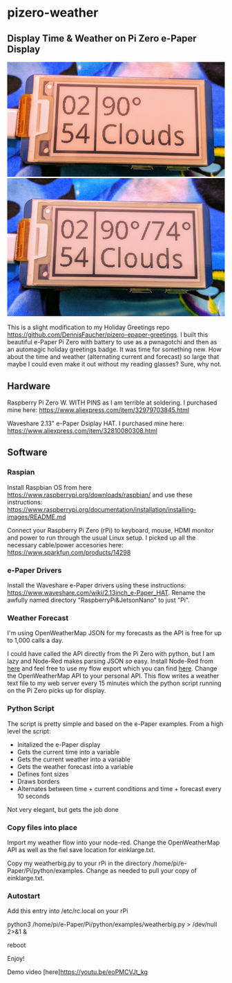 # pizero-weather
## Display Time &amp; Weather on Pi Zero e-Paper Display
![Weather](https://github.com/DennisFaucher/pizero-weather/blob/master/images/now.jpg)
![Forecast](https://github.com/DennisFaucher/pizero-weather/blob/master/images/forecast.jpg)

This is a slight modification to my Holiday Greetings repo https://github.com/DennisFaucher/pizero-epaper-greetings. I built this beautiful e-Paper Pi Zero with battery to use as a pwnagotchi and then as an automagic holiday greetings badge.  It was time for something new. How about the time and weather (alternating current and forecast) so large that maybe I could even make it out without my reading glasses? Sure, why not. 
 
 ## Hardware
 Raspberry Pi Zero W. WITH PINS as I am terrible at soldering. I purchased mine here: https://www.aliexpress.com/item/32979703845.html

Waveshare 2.13" e-Paper Dsiplay HAT. I purchased mine here: https://www.aliexpress.com/item/32810080308.html
 
 ## Software
 ### Raspian
 Install Raspbian OS from here https://www.raspberrypi.org/downloads/raspbian/ and use these instructions: https://www.raspberrypi.org/documentation/installation/installing-images/README.md

Connect your Raspberry Pi Zero (rPi) to keyboard, mouse, HDMI monitor and power to run through the usual Linux setup. I picked up all the necessary cable/power accesories here: https://www.sparkfun.com/products/14298

### e-Paper Drivers
Install the Waveshare e-Paper drivers using these instructions: https://www.waveshare.com/wiki/2.13inch_e-Paper_HAT. Rename the awfully named directory "RaspberryPi&JetsonNano" to just "Pi".

### Weather Forecast
I'm using OpenWeatherMap JSON for my forecasts as the API is free for up to 1,000 calls a day.

I could have called the API directly from the Pi Zero with python, but I am lazy and Node-Red makes parsing JSON *so* easy. Install Node-Red from [here](https://nodered.org/) and feel free to use my flow export which you can find [here](https://github.com/DennisFaucher/pizero-weather/blob/master/weather_large.json). Change the OpenWeatherMap API to your personal API. This flow writes a weather text file to my web server every 15 minutes which the python script running on the Pi Zero picks up for display.

### Python Script
The script is pretty simple and based on the e-Paper examples. From a high level the script:

* Initalized the e-Paper display
* Gets the current time into a variable
* Gets the current weather into a variable
* Gets the weather forecast into a variable
* Defines font sizes
* Draws borders
* Alternates between time + current conditions and time + forecast every 10 seconds

Not very elegant, but gets the job done

### Copy files into place
Import my weather flow into your node-red. Change the OpenWeatherMap API as well as the fiel save location for einklarge.txt.

Copy my weatherbig.py to your rPi in the directory /home/pi/e-Paper/Pi/python/examples. Change as needed to pull your copy of einklarge.txt.

### Autostart
Add this entry into /etc/rc.local on your rPi

python3 /home/pi/e-Paper/Pi/python/examples/weatherbig.py  > /dev/null 2>&1 &

reboot

Enjoy!

Demo video [here]https://youtu.be/eoPMCVJt_kg
